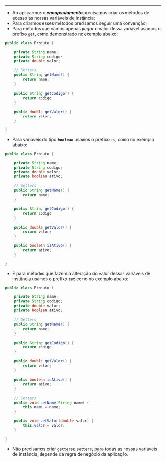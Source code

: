 ___
- Ao aplicarmos o ***encapsulamento*** precisamos criar os métodos de acesso as nossas variáveis de instância;
- Para criarmos esses métodos precisamos seguir uma convenção;
- Para métodos que vamos apenas *pegar* o valor dessa variável usamos o prefixo `get`, como demonstrado no exemplo abaixo:
```java
public class Produto {

	private String name;
	private String codigo;
	private double valor;
	
	// Getters
	public String getName() {
		return name;
	}
	
	public String getCodigo() {
		return codigo
	}
	
	public double getValor() {
		return valor;
	}

}
```
- Para variáveis do tipo ***`boolean`*** usamos o prefixo `is`, como no exemplo abaixo:
```java
public class Produto {

	private String name;
	private String codigo;
	private double valor;
	private boolean ativo;
	
	// Getters
	public String getName() {
		return name;
	}
	
	public String getCodigo() {
		return codigo
	}
	
	public double getValor() {
		return valor;
	}
	
	public boolean isAtivo() {
		return ativo;
	}

}
```
- E para métodos que fazem a alteração do valor dessas variáveis de instância usamos o prefixo ***`set`*** como no exemplo abaixo:
```java
public class Produto {

	private String name;
	private String codigo;
	private double valor;
	private boolean ativo;
	
	// Getters
	public String getName() {
		return name;
	}
	
	public String getCodigo() {
		return codigo
	}
	
	public double getValor() {
		return valor;
	}
	
	public boolean isAtivo() {
		return ativo;
	}
	
	// Setters
	public void setName(String name) {
		this.name = name;
	}
	
	public void setValor(double valor) {
		this.valor = valor;
	}

}
```
- Não precisamos criar `getters`e `setters`, para todas as nossas variáveis de instância, depende da regra de negócio da aplicação.